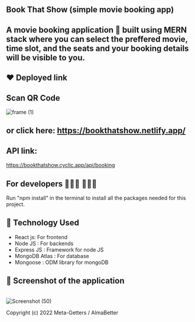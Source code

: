## Book That Show (simple movie booking app) 
A movie booking application 📱 built using MERN stack where you can select the preffered movie, time slot, and the seats and your booking details will be visible to you.
-------------------

## ❤️ Deployed link
## Scan QR Code
![frame (1)](https://user-images.githubusercontent.com/81317587/210140307-d67c4c0f-4180-4301-a1e2-ac5315abf9f6.png)

or click here: https://bookthatshow.netlify.app/
---------------

## API link:
https://bookthatshow.cyclic.app/api/booking


## For developers 👩🏼‍💻 🧑🏼‍💻

Run "npm install" in the terminal to install all the packages needed for this project.

## 🚀 Technology Used

* React js: For frontend
* Node JS : For backends
* Express JS : Framework for node JS
* MongoDB Atlas : For database
* Mongoose : ODM library for mongoDB

## 📸 Screenshot of the application

||||
|:----------------------------------------:|:-----------------------------------------:|:-----------------------------------------: |

![Screenshot (50)](https://user-images.githubusercontent.com/81317587/210140382-ca7398e1-7a1b-4e5d-8962-d6883deb4735.png)


Copyright (c) 2022 Meta-Getters / AlmaBetter

